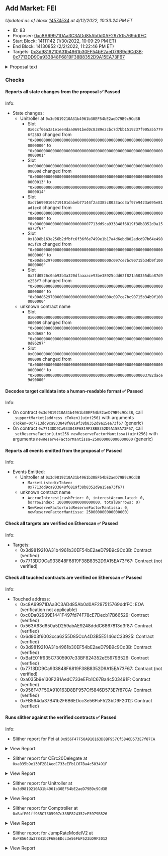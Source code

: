 ## Add Market: FEI

_Updated as of block [14574534](https://etherscan.io/block/14574534) at 4/12/2022, 10:33:24 PM ET_

- ID: 83
- Proposer: [0xc8A69971DAa3C3ADd85Ab0d0AF297515769ddfFC](https://etherscan.io/address/0xc8A69971DAa3C3ADd85Ab0d0AF297515769ddfFC)
- Start Block: 14111142 (1/30/2022, 10:09:29 PM ET)
- End Block: 14130852 (2/2/2022, 11:22:46 PM ET)
- Targets: [0x3d9819210A31b4961b30EF54bE2aeD79B9c9Cd3B](https://etherscan.io/address/0x3d9819210A31b4961b30EF54bE2aeD79B9c9Cd3B#code); [0x7713DD9Ca933848F6819F38B8352D9A15EA73F67](https://etherscan.io/address/0x7713DD9Ca933848F6819F38B8352D9A15EA73F67#code)

<details>
  <summary>Proposal text</summary>

> # Add Market: FEI
> Fei USD (FEI) is a highly scalable and decentralized algorithmic stablecoin that utilizes protocol controlled value (PCV) for peg stabilization, while maintaining highly liquid secondary markets. Users can mint FEI from ETH and other bonding curves, while FEI is redeemable at $1 USD (with a 1% fee) for ETH at the peg price.
> 
> FEI is governed by TRIBE holders who manage the PCV, backing FEI with a community-owned reserve.
> 
> This proposal serves to add a market for Fei USD (FEI) with the following parameters:
> - Interest rate model: same as cDAI, cUSDT, and cTUSD (stablecoin standard)
> - Collateral factor: 0% (standard to start)
> - Reserve factor: 25% (standard)
> - Borrow limit: none
> - COMP rewards: none (for now, pending a broader discussion)
> - Price source: Chainlink reporter anchored to [Uniswap V2 FEI/ETH](https://etherscan.io/address/0x94b0a3d511b6ecdb17ebf877278ab030acb0a878)
> 
> References:
> - [Fei Protocol](https://fei.money/)
> - [Etherscan - cFEI](https://etherscan.io/address/0x7713DD9Ca933848F6819F38B8352D9A15EA73F67)
> - [Forums discussion](https://www.comp.xyz/t/add-market-fei/2241/)
> - [Proposal simulation](https://github.com/TylerEther/compound-protocol/blob/add-market-fei/spec/sim/1001-add-market-fei/hypothetical_proposal.sim)
> 
> Proposer disclaimers, affiliations, and transparency:
> - FEI and TRIBE held over the past 90 days: none
> - Compensation for this proposal: none
> - Affiliation to FEI/TRIBE: none
</details>

### Checks
#### Reports all state changes from the proposal ✅ Passed
  




Info:
- State changes:
    - Unitroller at `0x3d9819210A31b4961b30EF54bE2aeD79B9c9Cd3B`
        - Slot `0x6ccf66a3a1e1ee4daa0691bed0c8389e2cbc7d7bb1519237f905a557796f2383` changed from `"0x0000000000000000000000000000000000000000000000000000000000000000"` to `"0x0000000000000000000000000000000000000000000000000000000000000001"`
        - Slot `0x000000000000000000000000000000000000000000000000000000000000000d` changed from `"0x0000000000000000000000000000000000000000000000000000000000000013"` to `"0x0000000000000000000000000000000000000000000000000000000000000014"`
        - Slot `0xd7b6990105719101dabeb77144f2a3385c8033acd3af97e9423a695e81ad1ec8` changed from `"0x0000000000000000000000000000000000000000000000000000000000000000"` to `"0x0000000000000000000000007713dd9ca933848f6819f38b8352d9a15ea73f67"`
        - Slot `0x1898b163e256b2dfbfc6f36f6e7499e1b17a4d6ebd802adcd97b64e4989c5fc9` changed from `"0x0000000000000000000000000000000000000000000000000000000000000000"` to `"0x00d8629700000000000000000000000000c097ce7bc90715b34b9f1000000000"`
        - Slot `0x2fd0526c0ab93b3a320dfaaaace93be38925cdd62f821a50355dba87d9e253f7` changed from `"0x0000000000000000000000000000000000000000000000000000000000000000"` to `"0x00d8629700000000000000000000000000c097ce7bc90715b34b9f1000000000"`
    - unknown contract name
        - Slot `0x0000000000000000000000000000000000000000000000000000000000000009` changed from `"0x0000000000000000000000000000000000000000000000000000000000c9d668"` to `"0x0000000000000000000000000000000000000000000000000000000000d86297"`
        - Slot `0x0000000000000000000000000000000000000000000000000000000000000008` changed from `"0x0000000000000000000000000000000000000000000000000000000000000000"` to `"0x00000000000000000000000000000000000000000000000003782dace9d90000"`

#### Decodes target calldata into a human-readable format ✅ Passed
  




Info:
- On contract `0x3d9819210A31b4961b30EF54bE2aeD79B9c9Cd3B`, call `_supportMarket(address cToken)(uint256)` with arguments `cToken=0x7713dd9ca933848f6819f38b8352d9a15ea73f67` (generic)
- On contract `0x7713DD9Ca933848F6819F38B8352D9A15EA73F67`, call `_setReserveFactor(uint256 newReserveFactorMantissa)(uint256)` with arguments `newReserveFactorMantissa=250000000000000000` (generic)

#### Reports all events emitted from the proposal ✅ Passed
  




Info:
- Events Emitted:
    - Unitroller at `0x3d9819210A31b4961b30EF54bE2aeD79B9c9Cd3B`
        - `MarketListed(cToken: 0x7713dd9ca933848f6819f38b8352d9a15ea73f67)`
    - unknown contract name
        - `AccrueInterest(cashPrior: 0, interestAccumulated: 0, borrowIndex: 1000000000000000000, totalBorrows: 0)`
        - `NewReserveFactor(oldReserveFactorMantissa: 0, newReserveFactorMantissa: 250000000000000000)`

#### Check all targets are verified on Etherscan ✅ Passed
  




Info:
- Targets:
    - 0x3d9819210A31b4961b30EF54bE2aeD79B9c9Cd3B: Contract (verified)
    - 0x7713DD9Ca933848F6819F38B8352D9A15EA73F67: Contract (not verified)

#### Check all touched contracts are verified on Etherscan ✅ Passed
  




Info:
- Touched address:
    - 0xc8A69971DAa3C3ADd85Ab0d0AF297515769ddfFC: EOA (verification not applicable)
    - 0xc0Da02939E1441F497fd74F78cE7Decb17B66529: Contract (verified)
    - 0x563A63d650a5D259abAE9248dddC6867813d3f87: Contract (verified)
    - 0x6d903f6003cca6255D85CcA4D3B5E5146dC33925: Contract (verified)
    - 0x3d9819210A31b4961b30EF54bE2aeD79B9c9Cd3B: Contract (verified)
    - 0xBafE01ff935C7305907c33BF824352eE5979B526: Contract (verified)
    - 0x7713DD9Ca933848F6819F38B8352D9A15EA73F67: Contract (not verified)
    - 0xa035b9e130F2B1AedC733eEFb1C67Ba4c503491F: Contract (verified)
    - 0x956F47F50A910163D8BF957Cf5846D573E7f87CA: Contract (verified)
    - 0xFB564da37B41b2F6B6EDcc3e56FbF523bD9F2012: Contract (verified)

#### Runs slither against the verified contracts ✅ Passed
  




Info:
- Slither report for Fei at `0x956F47F50A910163D8BF957Cf5846D573E7f87CA`

<details>
<summary>View Report</summary>

```
[92m
CoreRef.constructor(address).core (contracts/refs/CoreRef.sol#16) shadows:
	- CoreRef.core() (contracts/refs/CoreRef.sol#112-114) (function)
	- ICoreRef.core() (contracts/refs/ICoreRef.sol#23) (function)
CoreRef.setCore(address).core (contracts/refs/CoreRef.sol#95) shadows:
	- CoreRef.core() (contracts/refs/CoreRef.sol#112-114) (function)
	- ICoreRef.core() (contracts/refs/ICoreRef.sol#23) (function)
ICoreRef.setCore(address).core (contracts/refs/ICoreRef.sol#15) shadows:
	- ICoreRef.core() (contracts/refs/ICoreRef.sol#23) (function)
Fei.constructor(address).core (contracts/token/Fei.sol#26) shadows:
	- CoreRef.core() (contracts/refs/CoreRef.sol#112-114) (function)
	- ICoreRef.core() (contracts/refs/ICoreRef.sol#23) (function)
Reference: https://github.com/crytic/slither/wiki/Detector-Documentation#local-variable-shadowing[0m
[92m
Modifier CoreRef.ifMinterSelf() (contracts/refs/CoreRef.sol#20-24) does not always execute _; or revertModifier CoreRef.ifBurnerSelf() (contracts/refs/CoreRef.sol#26-30) does not always execute _; or revertReference: https://github.com/crytic/slither/wiki/Detector-Documentation#incorrect-modifier[0m
[92m
Fei.permit(address,address,uint256,uint256,uint8,bytes32,bytes32) (contracts/token/Fei.sol#157-191) uses timestamp for comparisons
	Dangerous comparisons:
	- require(bool,string)(deadline >= block.timestamp,Fei: EXPIRED) (contracts/token/Fei.sol#167)
Reference: https://github.com/crytic/slither/wiki/Detector-Documentation#block-timestamp[0m
[92m
Address.isContract(address) (@openzeppelin/contracts/utils/Address.sol#26-35) uses assembly
	- INLINE ASM (@openzeppelin/contracts/utils/Address.sol#33)
Address._verifyCallResult(bool,bytes,string) (@openzeppelin/contracts/utils/Address.sol#171-188) uses assembly
	- INLINE ASM (@openzeppelin/contracts/utils/Address.sol#180-183)
Fei.constructor(address) (contracts/token/Fei.sol#26-43) uses assembly
	- INLINE ASM (contracts/token/Fei.sol#29-31)
Reference: https://github.com/crytic/slither/wiki/Detector-Documentation#assembly-usage[0m
[92m
Different versions of Solidity is used:
	- Version used: ['>=0.6.0<0.8.0', '>=0.6.2<0.8.0', '^0.6.0', '^0.6.2']
	- >=0.6.0<0.8.0 (@openzeppelin/contracts/math/SafeMath.sol#3)
	- >=0.6.0<0.8.0 (@openzeppelin/contracts/token/ERC20/ERC20.sol#3)
	- >=0.6.0<0.8.0 (@openzeppelin/contracts/token/ERC20/ERC20Burnable.sol#3)
	- >=0.6.0<0.8.0 (@openzeppelin/contracts/token/ERC20/IERC20.sol#3)
	- >=0.6.2<0.8.0 (@openzeppelin/contracts/utils/Address.sol#3)
	- >=0.6.0<0.8.0 (@openzeppelin/contracts/utils/Context.sol#3)
	- >=0.6.0<0.8.0 (@openzeppelin/contracts/utils/Pausable.sol#3)
	- ^0.6.0 (contracts/core/ICore.sol#1)
	- ABIEncoderV2 (contracts/core/ICore.sol#2)
	- ^0.6.0 (contracts/core/IPermissions.sol#1)
	- ABIEncoderV2 (contracts/core/IPermissions.sol#2)
	- ^0.6.0 (contracts/refs/CoreRef.sol#1)
	- ABIEncoderV2 (contracts/refs/CoreRef.sol#2)
	- ^0.6.0 (contracts/refs/ICoreRef.sol#1)
	- ABIEncoderV2 (contracts/refs/ICoreRef.sol#2)
	- ^0.6.0 (contracts/token/Fei.sol#1)
	- ABIEncoderV2 (contracts/token/Fei.sol#2)
	- ^0.6.2 (contracts/token/IFei.sol#1)
	- ^0.6.2 (contracts/token/IIncentive.sol#1)
Reference: https://github.com/crytic/slither/wiki/Detector-Documentation#different-pragma-directives-are-used[0m
[92m
Address._verifyCallResult(bool,bytes,string) (@openzeppelin/contracts/utils/Address.sol#171-188) is never used and should be removed
Address.functionCall(address,bytes) (@openzeppelin/contracts/utils/Address.sol#79-81) is never used and should be removed
Address.functionCall(address,bytes,string) (@openzeppelin/contracts/utils/Address.sol#89-91) is never used and should be removed
Address.functionCallWithValue(address,bytes,uint256) (@openzeppelin/contracts/utils/Address.sol#104-106) is never used and should be removed
Address.functionCallWithValue(address,bytes,uint256,string) (@openzeppelin/contracts/utils/Address.sol#114-121) is never used and should be removed
Address.functionDelegateCall(address,bytes) (@openzeppelin/contracts/utils/Address.sol#153-155) is never used and should be removed
Address.functionDelegateCall(address,bytes,string) (@openzeppelin/contracts/utils/Address.sol#163-169) is never used and should be removed
Address.functionStaticCall(address,bytes) (@openzeppelin/contracts/utils/Address.sol#129-131) is never used and should be removed
Address.functionStaticCall(address,bytes,string) (@openzeppelin/contracts/utils/Address.sol#139-145) is never used and should be removed
Address.isContract(address) (@openzeppelin/contracts/utils/Address.sol#26-35) is never used and should be removed
Address.sendValue(address,uint256) (@openzeppelin/contracts/utils/Address.sol#53-59) is never used and should be removed
Context._msgData() (@openzeppelin/contracts/utils/Context.sol#20-23) is never used and should be removed
CoreRef._burnFeiHeld() (contracts/refs/CoreRef.sol#140-142) is never used and should be removed
CoreRef._mintFei(uint256) (contracts/refs/CoreRef.sol#144-146) is never used and should be removed
ERC20._setupDecimals(uint8) (@openzeppelin/contracts/token/ERC20/ERC20.sol#287-289) is never used and should be removed
SafeMath.div(uint256,uint256) (@openzeppelin/contracts/math/SafeMath.sol#135-138) is never used and should be removed
SafeMath.div(uint256,uint256,string) (@openzeppelin/contracts/math/SafeMath.sol#190-193) is never used and should be removed
SafeMath.mod(uint256,uint256) (@openzeppelin/contracts/math/SafeMath.sol#152-155) is never used and should be removed
SafeMath.mod(uint256,uint256,string) (@openzeppelin/contracts/math/SafeMath.sol#210-213) is never used and should be removed
SafeMath.mul(uint256,uint256) (@openzeppelin/contracts/math/SafeMath.sol#116-121) is never used and should be removed
SafeMath.tryAdd(uint256,uint256) (@openzeppelin/contracts/math/SafeMath.sol#24-28) is never used and should be removed
SafeMath.tryDiv(uint256,uint256) (@openzeppelin/contracts/math/SafeMath.sol#60-63) is never used and should be removed
SafeMath.tryMod(uint256,uint256) (@openzeppelin/contracts/math/SafeMath.sol#70-73) is never used and should be removed
SafeMath.tryMul(uint256,uint256) (@openzeppelin/contracts/math/SafeMath.sol#45-53) is never used and should be removed
SafeMath.trySub(uint256,uint256) (@openzeppelin/contracts/math/SafeMath.sol#35-38) is never used and should be removed
Reference: https://github.com/crytic/slither/wiki/Detector-Documentation#dead-code[0m
[92m
Pragma version>=0.6.0<0.8.0 (@openzeppelin/contracts/math/SafeMath.sol#3) is too complex
Pragma version>=0.6.0<0.8.0 (@openzeppelin/contracts/token/ERC20/ERC20.sol#3) is too complex
Pragma version>=0.6.0<0.8.0 (@openzeppelin/contracts/token/ERC20/ERC20Burnable.sol#3) is too complex
Pragma version>=0.6.0<0.8.0 (@openzeppelin/contracts/token/ERC20/IERC20.sol#3) is too complex
Pragma version>=0.6.2<0.8.0 (@openzeppelin/contracts/utils/Address.sol#3) is too complex
Pragma version>=0.6.0<0.8.0 (@openzeppelin/contracts/utils/Context.sol#3) is too complex
Pragma version>=0.6.0<0.8.0 (@openzeppelin/contracts/utils/Pausable.sol#3) is too complex
Pragma version^0.6.0 (contracts/core/ICore.sol#1) allows old versions
Pragma version^0.6.0 (contracts/core/IPermissions.sol#1) allows old versions
Pragma version^0.6.0 (contracts/refs/CoreRef.sol#1) allows old versions
Pragma version^0.6.0 (contracts/refs/ICoreRef.sol#1) allows old versions
Pragma version^0.6.0 (contracts/token/Fei.sol#1) allows old versions
Pragma version^0.6.2 (contracts/token/IFei.sol#1) allows old versions
Pragma version^0.6.2 (contracts/token/IIncentive.sol#1) allows old versions
solc-0.6.6 is not recommended for deployment
Reference: https://github.com/crytic/slither/wiki/Detector-Documentation#incorrect-versions-of-solidity[0m
[92m
Low level call in Address.sendValue(address,uint256) (@openzeppelin/contracts/utils/Address.sol#53-59):
	- (success) = recipient.call{value: amount}() (@openzeppelin/contracts/utils/Address.sol#57)
Low level call in Address.functionCallWithValue(address,bytes,uint256,string) (@openzeppelin/contracts/utils/Address.sol#114-121):
	- (success,returndata) = target.call{value: value}(data) (@openzeppelin/contracts/utils/Address.sol#119)
Low level call in Address.functionStaticCall(address,bytes,string) (@openzeppelin/contracts/utils/Address.sol#139-145):
	- (success,returndata) = target.staticcall(data) (@openzeppelin/contracts/utils/Address.sol#143)
Low level call in Address.functionDelegateCall(address,bytes,string) (@openzeppelin/contracts/utils/Address.sol#163-169):
	- (success,returndata) = target.delegatecall(data) (@openzeppelin/contracts/utils/Address.sol#167)
Reference: https://github.com/crytic/slither/wiki/Detector-Documentation#low-level-calls[0m
[92m
Variable Fei.DOMAIN_SEPARATOR (contracts/token/Fei.sol#18) is not in mixedCase
Reference: https://github.com/crytic/slither/wiki/Detector-Documentation#conformance-to-solidity-naming-conventions[0m
[92m
Redundant expression "this (@openzeppelin/contracts/utils/Context.sol#21)" inContext (@openzeppelin/contracts/utils/Context.sol#15-24)
Reference: https://github.com/crytic/slither/wiki/Detector-Documentation#redundant-statements[0m
[92m
symbol() should be declared external:
	- ERC20.symbol() (@openzeppelin/contracts/token/ERC20/ERC20.sol#72-74)
decimals() should be declared external:
	- ERC20.decimals() (@openzeppelin/contracts/token/ERC20/ERC20.sol#89-91)
totalSupply() should be declared external:
	- ERC20.totalSupply() (@openzeppelin/contracts/token/ERC20/ERC20.sol#96-98)
balanceOf(address) should be declared external:
	- ERC20.balanceOf(address) (@openzeppelin/contracts/token/ERC20/ERC20.sol#103-105)
transfer(address,uint256) should be declared external:
	- ERC20.transfer(address,uint256) (@openzeppelin/contracts/token/ERC20/ERC20.sol#115-118)
approve(address,uint256) should be declared external:
	- ERC20.approve(address,uint256) (@openzeppelin/contracts/token/ERC20/ERC20.sol#134-137)
transferFrom(address,address,uint256) should be declared external:
	- ERC20.transferFrom(address,address,uint256) (@openzeppelin/contracts/token/ERC20/ERC20.sol#152-156)
increaseAllowance(address,uint256) should be declared external:
	- ERC20.increaseAllowance(address,uint256) (@openzeppelin/contracts/token/ERC20/ERC20.sol#170-173)
decreaseAllowance(address,uint256) should be declared external:
	- ERC20.decreaseAllowance(address,uint256) (@openzeppelin/contracts/token/ERC20/ERC20.sol#189-192)
burnFrom(address,uint256) should be declared external:
	- ERC20Burnable.burnFrom(address,uint256) (@openzeppelin/contracts/token/ERC20/ERC20Burnable.sol#36-41)
	- Fei.burnFrom(address,uint256) (contracts/token/Fei.sol#79-87)
pause() should be declared external:
	- CoreRef.pause() (contracts/refs/CoreRef.sol#101-103)
unpause() should be declared external:
	- CoreRef.unpause() (contracts/refs/CoreRef.sol#106-108)
core() should be declared external:
	- CoreRef.core() (contracts/refs/CoreRef.sol#112-114)
tribeBalance() should be declared external:
	- CoreRef.tribeBalance() (contracts/refs/CoreRef.sol#136-138)
Reference: https://github.com/crytic/slither/wiki/Detector-Documentation#public-function-that-could-be-declared-external[0m
0x956F47F50A910163D8BF957Cf5846D573E7f87CA analyzed (14 contracts with 77 detectors), 71 result(s) found
```

</details>


- Slither report for CErc20Delegate at `0xa035b9e130F2B1AedC733eEFb1C67Ba4c503491F`

<details>
<summary>View Report</summary>

```
Contract has no public source code
Traceback (most recent call last):
  File "/opt/hostedtoolcache/Python/3.10.4/x64/lib/python3.10/site-packages/slither/__main__.py", line 743, in main_impl
    ) = process_all(filename, args, detector_classes, printer_classes)
  File "/opt/hostedtoolcache/Python/3.10.4/x64/lib/python3.10/site-packages/slither/__main__.py", line 73, in process_all
    compilations = compile_all(target, **vars(args))
  File "/opt/hostedtoolcache/Python/3.10.4/x64/lib/python3.10/site-packages/crytic_compile/crytic_compile.py", line 637, in compile_all
    compilations.append(CryticCompile(target, **kwargs))
  File "/opt/hostedtoolcache/Python/3.10.4/x64/lib/python3.10/site-packages/crytic_compile/crytic_compile.py", line 117, in __init__
    self._compile(**kwargs)
  File "/opt/hostedtoolcache/Python/3.10.4/x64/lib/python3.10/site-packages/crytic_compile/crytic_compile.py", line 548, in _compile
    self._platform.compile(self, **kwargs)
  File "/opt/hostedtoolcache/Python/3.10.4/x64/lib/python3.10/site-packages/crytic_compile/platform/etherscan.py", line 256, in compile
    raise InvalidCompilation("Contract has no public source code: " + etherscan_url)
crytic_compile.platform.exceptions.InvalidCompilation: Contract has no public source code: https://api.etherscan.io/api?module=contract&action=getsourcecode&address=0xa035b9e130F2B1AedC733eEFb1C67Ba4c503491F
None
Error in 0xa035b9e130F2B1AedC733eEFb1C67Ba4c503491F
Traceback (most recent call last):
  File "/opt/hostedtoolcache/Python/3.10.4/x64/lib/python3.10/site-packages/slither/__main__.py", line 743, in main_impl
    ) = process_all(filename, args, detector_classes, printer_classes)
  File "/opt/hostedtoolcache/Python/3.10.4/x64/lib/python3.10/site-packages/slither/__main__.py", line 73, in process_all
    compilations = compile_all(target, **vars(args))
  File "/opt/hostedtoolcache/Python/3.10.4/x64/lib/python3.10/site-packages/crytic_compile/crytic_compile.py", line 637, in compile_all
    compilations.append(CryticCompile(target, **kwargs))
  File "/opt/hostedtoolcache/Python/3.10.4/x64/lib/python3.10/site-packages/crytic_compile/crytic_compile.py", line 117, in __init__
    self._compile(**kwargs)
  File "/opt/hostedtoolcache/Python/3.10.4/x64/lib/python3.10/site-packages/crytic_compile/crytic_compile.py", line 548, in _compile
    self._platform.compile(self, **kwargs)
  File "/opt/hostedtoolcache/Python/3.10.4/x64/lib/python3.10/site-packages/crytic_compile/platform/etherscan.py", line 256, in compile
    raise InvalidCompilation("Contract has no public source code: " + etherscan_url)
crytic_compile.platform.exceptions.InvalidCompilation: Contract has no public source code: https://api.etherscan.io/api?module=contract&action=getsourcecode&address=0xa035b9e130F2B1AedC733eEFb1C67Ba4c503491F

```

</details>


- Slither report for Unitroller at `0x3d9819210A31b4961b30EF54bE2aeD79B9c9Cd3B`

<details>
<summary>View Report</summary>

```
Contract has no public source code
Traceback (most recent call last):
  File "/opt/hostedtoolcache/Python/3.10.4/x64/lib/python3.10/site-packages/slither/__main__.py", line 743, in main_impl
    ) = process_all(filename, args, detector_classes, printer_classes)
  File "/opt/hostedtoolcache/Python/3.10.4/x64/lib/python3.10/site-packages/slither/__main__.py", line 73, in process_all
    compilations = compile_all(target, **vars(args))
  File "/opt/hostedtoolcache/Python/3.10.4/x64/lib/python3.10/site-packages/crytic_compile/crytic_compile.py", line 637, in compile_all
    compilations.append(CryticCompile(target, **kwargs))
  File "/opt/hostedtoolcache/Python/3.10.4/x64/lib/python3.10/site-packages/crytic_compile/crytic_compile.py", line 117, in __init__
    self._compile(**kwargs)
  File "/opt/hostedtoolcache/Python/3.10.4/x64/lib/python3.10/site-packages/crytic_compile/crytic_compile.py", line 548, in _compile
    self._platform.compile(self, **kwargs)
  File "/opt/hostedtoolcache/Python/3.10.4/x64/lib/python3.10/site-packages/crytic_compile/platform/etherscan.py", line 256, in compile
    raise InvalidCompilation("Contract has no public source code: " + etherscan_url)
crytic_compile.platform.exceptions.InvalidCompilation: Contract has no public source code: https://api.etherscan.io/api?module=contract&action=getsourcecode&address=0x3d9819210A31b4961b30EF54bE2aeD79B9c9Cd3B
None
Error in 0x3d9819210A31b4961b30EF54bE2aeD79B9c9Cd3B
Traceback (most recent call last):
  File "/opt/hostedtoolcache/Python/3.10.4/x64/lib/python3.10/site-packages/slither/__main__.py", line 743, in main_impl
    ) = process_all(filename, args, detector_classes, printer_classes)
  File "/opt/hostedtoolcache/Python/3.10.4/x64/lib/python3.10/site-packages/slither/__main__.py", line 73, in process_all
    compilations = compile_all(target, **vars(args))
  File "/opt/hostedtoolcache/Python/3.10.4/x64/lib/python3.10/site-packages/crytic_compile/crytic_compile.py", line 637, in compile_all
    compilations.append(CryticCompile(target, **kwargs))
  File "/opt/hostedtoolcache/Python/3.10.4/x64/lib/python3.10/site-packages/crytic_compile/crytic_compile.py", line 117, in __init__
    self._compile(**kwargs)
  File "/opt/hostedtoolcache/Python/3.10.4/x64/lib/python3.10/site-packages/crytic_compile/crytic_compile.py", line 548, in _compile
    self._platform.compile(self, **kwargs)
  File "/opt/hostedtoolcache/Python/3.10.4/x64/lib/python3.10/site-packages/crytic_compile/platform/etherscan.py", line 256, in compile
    raise InvalidCompilation("Contract has no public source code: " + etherscan_url)
crytic_compile.platform.exceptions.InvalidCompilation: Contract has no public source code: https://api.etherscan.io/api?module=contract&action=getsourcecode&address=0x3d9819210A31b4961b30EF54bE2aeD79B9c9Cd3B

```

</details>


- Slither report for Comptroller at `0xBafE01ff935C7305907c33BF824352eE5979B526`

<details>
<summary>View Report</summary>

```
Contract has no public source code
Traceback (most recent call last):
  File "/opt/hostedtoolcache/Python/3.10.4/x64/lib/python3.10/site-packages/slither/__main__.py", line 743, in main_impl
    ) = process_all(filename, args, detector_classes, printer_classes)
  File "/opt/hostedtoolcache/Python/3.10.4/x64/lib/python3.10/site-packages/slither/__main__.py", line 73, in process_all
    compilations = compile_all(target, **vars(args))
  File "/opt/hostedtoolcache/Python/3.10.4/x64/lib/python3.10/site-packages/crytic_compile/crytic_compile.py", line 637, in compile_all
    compilations.append(CryticCompile(target, **kwargs))
  File "/opt/hostedtoolcache/Python/3.10.4/x64/lib/python3.10/site-packages/crytic_compile/crytic_compile.py", line 117, in __init__
    self._compile(**kwargs)
  File "/opt/hostedtoolcache/Python/3.10.4/x64/lib/python3.10/site-packages/crytic_compile/crytic_compile.py", line 548, in _compile
    self._platform.compile(self, **kwargs)
  File "/opt/hostedtoolcache/Python/3.10.4/x64/lib/python3.10/site-packages/crytic_compile/platform/etherscan.py", line 256, in compile
    raise InvalidCompilation("Contract has no public source code: " + etherscan_url)
crytic_compile.platform.exceptions.InvalidCompilation: Contract has no public source code: https://api.etherscan.io/api?module=contract&action=getsourcecode&address=0xBafE01ff935C7305907c33BF824352eE5979B526
None
Error in 0xBafE01ff935C7305907c33BF824352eE5979B526
Traceback (most recent call last):
  File "/opt/hostedtoolcache/Python/3.10.4/x64/lib/python3.10/site-packages/slither/__main__.py", line 743, in main_impl
    ) = process_all(filename, args, detector_classes, printer_classes)
  File "/opt/hostedtoolcache/Python/3.10.4/x64/lib/python3.10/site-packages/slither/__main__.py", line 73, in process_all
    compilations = compile_all(target, **vars(args))
  File "/opt/hostedtoolcache/Python/3.10.4/x64/lib/python3.10/site-packages/crytic_compile/crytic_compile.py", line 637, in compile_all
    compilations.append(CryticCompile(target, **kwargs))
  File "/opt/hostedtoolcache/Python/3.10.4/x64/lib/python3.10/site-packages/crytic_compile/crytic_compile.py", line 117, in __init__
    self._compile(**kwargs)
  File "/opt/hostedtoolcache/Python/3.10.4/x64/lib/python3.10/site-packages/crytic_compile/crytic_compile.py", line 548, in _compile
    self._platform.compile(self, **kwargs)
  File "/opt/hostedtoolcache/Python/3.10.4/x64/lib/python3.10/site-packages/crytic_compile/platform/etherscan.py", line 256, in compile
    raise InvalidCompilation("Contract has no public source code: " + etherscan_url)
crytic_compile.platform.exceptions.InvalidCompilation: Contract has no public source code: https://api.etherscan.io/api?module=contract&action=getsourcecode&address=0xBafE01ff935C7305907c33BF824352eE5979B526

```

</details>


- Slither report for JumpRateModelV2 at `0xFB564da37B41b2F6B6EDcc3e56FbF523bD9F2012`

<details>
<summary>View Report</summary>

```
Contract has no public source code
Traceback (most recent call last):
  File "/opt/hostedtoolcache/Python/3.10.4/x64/lib/python3.10/site-packages/slither/__main__.py", line 743, in main_impl
    ) = process_all(filename, args, detector_classes, printer_classes)
  File "/opt/hostedtoolcache/Python/3.10.4/x64/lib/python3.10/site-packages/slither/__main__.py", line 73, in process_all
    compilations = compile_all(target, **vars(args))
  File "/opt/hostedtoolcache/Python/3.10.4/x64/lib/python3.10/site-packages/crytic_compile/crytic_compile.py", line 637, in compile_all
    compilations.append(CryticCompile(target, **kwargs))
  File "/opt/hostedtoolcache/Python/3.10.4/x64/lib/python3.10/site-packages/crytic_compile/crytic_compile.py", line 117, in __init__
    self._compile(**kwargs)
  File "/opt/hostedtoolcache/Python/3.10.4/x64/lib/python3.10/site-packages/crytic_compile/crytic_compile.py", line 548, in _compile
    self._platform.compile(self, **kwargs)
  File "/opt/hostedtoolcache/Python/3.10.4/x64/lib/python3.10/site-packages/crytic_compile/platform/etherscan.py", line 256, in compile
    raise InvalidCompilation("Contract has no public source code: " + etherscan_url)
crytic_compile.platform.exceptions.InvalidCompilation: Contract has no public source code: https://api.etherscan.io/api?module=contract&action=getsourcecode&address=0xFB564da37B41b2F6B6EDcc3e56FbF523bD9F2012
None
Error in 0xFB564da37B41b2F6B6EDcc3e56FbF523bD9F2012
Traceback (most recent call last):
  File "/opt/hostedtoolcache/Python/3.10.4/x64/lib/python3.10/site-packages/slither/__main__.py", line 743, in main_impl
    ) = process_all(filename, args, detector_classes, printer_classes)
  File "/opt/hostedtoolcache/Python/3.10.4/x64/lib/python3.10/site-packages/slither/__main__.py", line 73, in process_all
    compilations = compile_all(target, **vars(args))
  File "/opt/hostedtoolcache/Python/3.10.4/x64/lib/python3.10/site-packages/crytic_compile/crytic_compile.py", line 637, in compile_all
    compilations.append(CryticCompile(target, **kwargs))
  File "/opt/hostedtoolcache/Python/3.10.4/x64/lib/python3.10/site-packages/crytic_compile/crytic_compile.py", line 117, in __init__
    self._compile(**kwargs)
  File "/opt/hostedtoolcache/Python/3.10.4/x64/lib/python3.10/site-packages/crytic_compile/crytic_compile.py", line 548, in _compile
    self._platform.compile(self, **kwargs)
  File "/opt/hostedtoolcache/Python/3.10.4/x64/lib/python3.10/site-packages/crytic_compile/platform/etherscan.py", line 256, in compile
    raise InvalidCompilation("Contract has no public source code: " + etherscan_url)
crytic_compile.platform.exceptions.InvalidCompilation: Contract has no public source code: https://api.etherscan.io/api?module=contract&action=getsourcecode&address=0xFB564da37B41b2F6B6EDcc3e56FbF523bD9F2012

```

</details>


